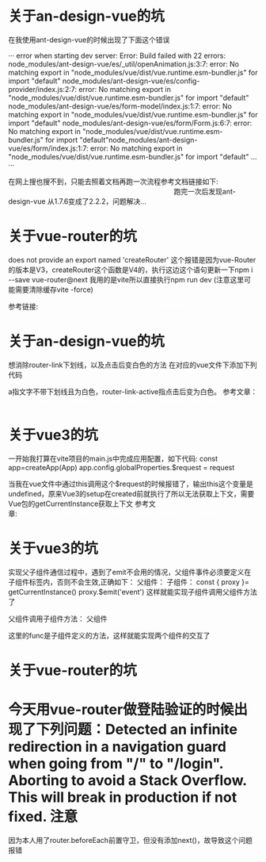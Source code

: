 
关于an-design-vue的坑
===========
在我使用ant-design-vue的时候出现了下面这个错误

··· error when starting dev server: Error: Build failed with 22 errors: node_modules/ant-design-vue/es/_util/openAnimation.js:3:7: error: No matching export in "node_modules/vue/dist/vue.runtime.esm-bundler.js" for import "default" node_modules/ant-design-vue/es/config-provider/index.js:2:7: error: No matching export in "node_modules/vue/dist/vue.runtime.esm-bundler.js" for import "default" node_modules/ant-design-vue/es/form-model/index.js:1:7: error: No matching export in "node_modules/vue/dist/vue.runtime.esm-bundler.js" for import "default" node_modules/ant-design-vue/es/form/Form.js:6:7: error: No matching export in "node_modules/vue/dist/vue.runtime.esm-bundler.js" for import "default"node_modules/ant-design-vue/es/form/index.js:1:7: error: No matching export in "node_modules/vue/dist/vue.runtime.esm-bundler.js" for import "default" ... ···

在网上搜也搜不到，只能去照着文档再跑一次流程参考文档链接如下: https://2x.antdv.com/docs/vue/getting-started-cn 跑完一次后发现ant-design-vue 从1.7.6变成了2.2.2，问题解决...

关于vue-router的坑
==========
does not provide an export named 'createRouter'
这个报错是因为vue-Router的版本是V3，createRouter这个函数是V4的，执行这边这个语句更新一下npm i --save vue-router@next
我用的是vite所以直接执行npm run dev (注意这里可能需要清除缓存vite -force)

参考链接:https://www.cnblogs.com/duxing/p/14504182.html

关于an-design-vue的坑
========
想消除router-link下划线，以及点击后变白色的方法
在对应的vue文件下添加下列代码
 <style scoped>
.router-link-active {
  text-decoration: none;
  color: white;
}
a{
  text-decoration: none;
  color: white;
}
</style>
a指文字不带下划线且为白色，router-link-active指点击后变为白色。
参考文章：https://blog.csdn.net/weixin_43900888/article/details/115678695


关于vue3的坑
============================
一开始我打算在vite项目的main.js中完成应用配置，如下代码:
const app=createApp(App)
app.config.globalProperties.$request = request

当我在vue文件中通过this调用这个$request的时候报错了，输出this这个变量是undefined，原来Vue3的setup在created前就执行了所以无法获取上下文，需要Vue包的getCurrentInstance获取上下文
参考文章:https://blog.csdn.net/qq_45369827/article/details/116036665

关于vue3的坑
============================
实现父子组件通信过程中，遇到了emit不会用的情况，父组件事件必须要定义在子组件标签内，否则不会生效,正确如下：
父组件：
<template>
 <child @event="function" />
 </template>
子组件：
const { proxy }= getCurrentInstance()
proxy.$emit('event')
这样就能实现子组件调用父组件方法了

父组件调用子组件方法：
父组件
<template>
 <child ref='child' />
 </template>
 <script>
  proxy.$refs.child.func
 </script>
 这里的func是子组件定义的方法，这样就能实现两个组件的交互了
 
 关于vue-router的坑
============================
今天用vue-router做登陆验证的时候出现了下列问题：Detected an infinite redirection in a navigation guard when going from "/" to "/login". Aborting to avoid a Stack Overflow. This will break in production if not fixed.
注意
======
因为本人用了router.beforeEach前置守卫，但没有添加next()，故导致这个问题报错
